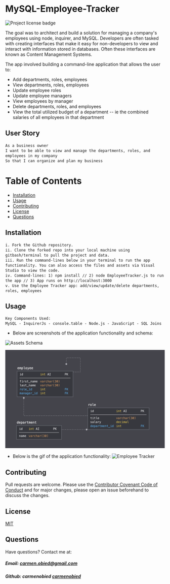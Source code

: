 # MySQL-Employee-Tracker

![Project license badge](https://img.shields.io/badge/license-MIT-brightgreen)

The goal was to architect and build a solution for managing a company's employees using node, inquirer, and MySQL. Developers are often tasked with creating interfaces that make it easy for non-developers to view and interact with information stored in databases. Often these interfaces are known as Content Management Systems. 

The app involved building a command-line application that allows the user to:
* Add departments, roles, employees
* View departments, roles, employees
* Update employee roles
* Update employee managers
* View employees by manager
* Delete departments, roles, and employees
* View the total utilized budget of a department -- ie the combined salaries of all employees in that department

## User Story
```
As a business owner
I want to be able to view and manage the departments, roles, and employees in my company
So that I can organize and plan my business
```

# Table of Contents
  * [Installation](#Installation)
  * [Usage](#Usage)
  * [Contributing](#Contributing)
  * [License](#License)
  * [Questions](#Questions)

## Installation
```
i. Fork the Github repository.
ii. Clone the forked repo into your local machine using gitbash/terminal to pull the project and data.
iii. Run the command-lines below in your terminal to run the app functionality. You can also access the files and assets via Visual Studio to view the code. 
iv. Command-lines: 1) npm install // 2) node EmployeeTracker.js to run the app // 3) App runs on http://localhost:3000
v. Use the Employee Tracker app: add/view/update/delete departments, roles, employees
```

## Usage
```
Key Components Used:
MySQL - InquirerJs - console.table - Node.js - JavaScript - SQL Joins
```
* Below are screenshots of the application functionality and schema:

![Assets Schema](Assets/EmployeeTracker.png)

![Assets Schema](Assets/01-Class-Content_12-MySQL_02-Homework_Assets_schema.png)

* Below is the gif of the application functionality:
![Employee Tracker](Assets/EmployeeTracker_demo.gif)

## Contributing
Pull requests are welcome. Please use the [Contributor Covenant Code of Conduct](https://www.contributor-covenant.org/version/2/0/code_of_conduct/code_of_conduct.md) and for major changes, please open an issue beforehand to discuss the changes.

## License 
[MIT](https://choosealicense.com/licenses/mit/)

## Questions  
Have questions? Contact me at:
##### Email: carmen.obied@gmail.com
##### Github:  **carmenobied** [carmenobied](https://github.com/carmenobied)